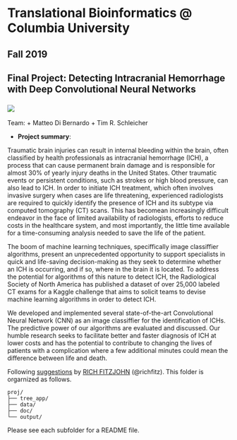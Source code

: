 # Translational Bioinformatics @ Columbia University
## Fall 2019
## Final Project: Detecting Intracranial Hemorrhage with Deep Convolutional Neural Networks

### ![](output/nyc-street-trees.jpg)


Team:
	+ Matteo Di Bernardo
	+ Tim R. Schleicher

+ **Project summary**: 

Traumatic brain injuries can result in internal bleeding within the brain, often classified by health professionals as intracranial hemorrhage (ICH), a process that can cause permanent brain damage and is responsible for almost 30% of yearly injury deaths in the United States. Other traumatic events or persistent conditions, such as strokes or high blood pressure, can also lead to ICH. In order to initiate ICH treatment, which often involves invasive surgery when cases are life threatening, experienced radiologists are required to quickly identify the presence of ICH and its subtype via computed tomography (CT) scans. This has becomean increasingly difficult endeavor in the face of limited availability of radiologists, efforts to reduce costs in the healthcare system, and most importantly, the little time available for a time-consuming analysis needed to save the life of the patient. 

The boom of machine learning techniques, speciffically image classiffier algorithms, present an unprecedented opportunity to support specialists in quick and life-saving decision-making as they seek to determine whether an ICH is occurring, and if so, where in the brain it is located. To address the potential for
algorithms of this nature to detect ICH, the Radiological Society of North America has published a dataset of over 25,000 labeled CT exams for a Kaggle challenge that aims to solicit teams to devise machine learning algorithms in order to detect ICH.

We developed and implemented several state-of-the-art Convolutional Neural Network (CNN) as an image classiffier for the identification of ICHs. The predictive power of our algorithms are evaluated and discussed. Our humble research seeks to facilitate better and faster diagnosis of ICH at lower costs and has the potential to contribute to changing the lives of patients with a complication where a few additional minutes could mean the difference between life and death.


Following [suggestions](http://nicercode.github.io/blog/2013-04-05-projects/) by [RICH FITZJOHN](http://nicercode.github.io/about/#Team) (@richfitz). This folder is orgarnized as follows.

```
proj/
├── tree_app/
├── data/
├── doc/
└── output/
```

Please see each subfolder for a README file.

